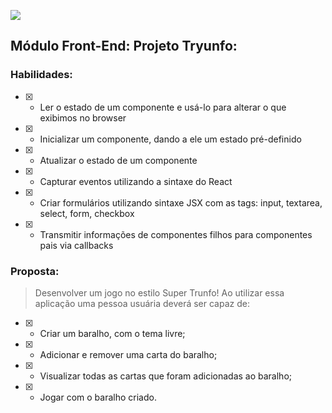![](/images/requisito-15.png)
## Módulo Front-End: Projeto Tryunfo:
### Habilidades:

- [x] - Ler o estado de um componente e usá-lo para alterar o que exibimos no browser

- [x] - Inicializar um componente, dando a ele um estado pré-definido

- [x] - Atualizar o estado de um componente

- [x] - Capturar eventos utilizando a sintaxe do React

- [x] - Criar formulários utilizando sintaxe JSX com as tags: input, textarea, select, form, checkbox

- [x] - Transmitir informações de componentes filhos para componentes pais via callbacks

### Proposta:
> Desenvolver um jogo no estilo Super Trunfo! Ao utilizar essa aplicação uma pessoa usuária deverá ser capaz de:

- [x] - Criar um baralho, com o tema livre;

- [x] - Adicionar e remover uma carta do baralho;

- [x] - Visualizar todas as cartas que foram adicionadas ao baralho;

- [x] - Jogar com o baralho criado.